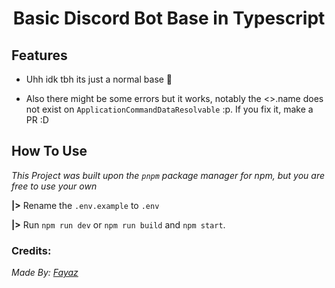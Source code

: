 <h1 align="center">Basic Discord Bot Base in Typescript</h1>

<h2>Features</h2>

- Uhh idk tbh its just a normal base 🤷

* Also there might be some errors but it works, notably the <>.name does not exist on `ApplicationCommandDataResolvable` :p. If you fix it, make a PR :D

<h2>How To Use</h2>

_This Project was built upon the `pnpm` package manager for npm, but you are free to use your own_

**|>** Rename the `.env.example` to `.env`

**|>** Run `npm run dev` or `npm run build` and `npm start`.

<h3>Credits:  </h3>

_Made By: [Fayaz](https://fayaz-umber.vercel.app)_
